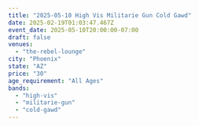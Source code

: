 ```yaml
---
title: "2025-05-10 High Vis Militarie Gun Cold Gawd"
date: 2025-02-19T01:03:47.467Z
event_date: 2025-05-10T20:00:00-07:00
draft: false
venues:
  - "the-rebel-lounge"
city: "Phoenix"
state: "AZ"
price: "30"
age_requirement: "All Ages"
bands:
  - "high-vis"
  - "militarie-gun"
  - "cold-gawd"
---
```

